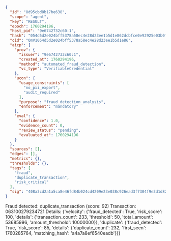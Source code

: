 ```json
{
  "id": "8d95cbd8b17be638",
  "scope": "agent",
  "key": "RESULT",
  "epoch": 1760294196,
  "host_pid": "9e6742732c60:1",
  "hash": "054d5d2e024bff5378a58ec4e28d23ee1b5d1e862dcbfce0e92925e03b0fca94",
  "cid": "QmV1054d5d2e024bff5378a58ec4e28d23ee1b5d1e86",
  "aicp": {
    "prov": {
      "issuer": "9e6742732c60:1",
      "created_at": 1760294196,
      "method": "automated_fraud_detection",
      "vc_type": "VerifiableCredential"
    },
    "ucon": {
      "usage_constraints": [
        "no_pii_export",
        "audit_required"
      ],
      "purpose": "fraud_detection_analysis",
      "enforcement": "mandatory"
    },
    "eval": {
      "confidence": 1.0,
      "evidence_count": 0,
      "review_status": "pending",
      "evaluated_at": 1760294196
    }
  },
  "sources": [],
  "edges": [],
  "metrics": {},
  "thresholds": {},
  "tags": [
    "fraud",
    "duplicate_transaction",
    "risk_critical"
  ],
  "sig": "408a3cd2a1a5ca8e46fd84b024cd4209e23e038c926ead3f7304f9e3d1d82d19"
}
```

Fraud detected: duplicate_transaction (score: 92)
Transaction: 063100279234721
Details: {'velocity': {'fraud_detected': True, 'risk_score': 100, 'details': {'transaction_count': 233, 'threshold': 50, 'total_amount': 53685996, 'amount_threshold': 10000000}}, 'duplicate': {'fraud_detected': True, 'risk_score': 85, 'details': {'duplicate_count': 232, 'first_seen': 1760285764, 'matching_hash': 'a4a7a8ef6540eadb'}}}